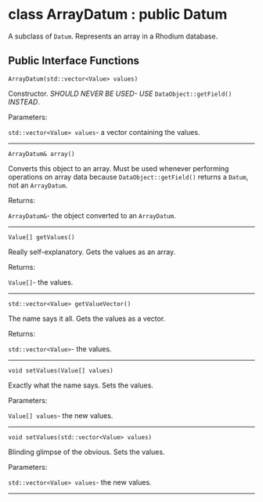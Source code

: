 class ArrayDatum : public Datum
===============================

A subclass of `Datum`. Represents an array in a Rhodium database.

Public Interface Functions
--------------------------

`ArrayDatum(std::vector<Value> values)`

Constructor. _SHOULD NEVER BE USED- USE_ `DataObject::getField()` _INSTEAD_.

Parameters:

`std::vector<Value> values`- a vector containing the values.

-----------------------------------------------------------

`ArrayDatum& array()`

Converts this object to an array.
Must be used whenever performing operations on array data
because `DataObject::getField()` returns a `Datum`, not an `ArrayDatum`.

Returns:

`ArrayDatum&`- the object converted to an `ArrayDatum`.

-----------------------------------------------------------

`Value[] getValues()`

Really self-explanatory. Gets the values as an array.

Returns:

`Value[]`- the values.

-----------------------------------------------------------

`std::vector<Value> getValueVector()`

The name says it all. Gets the values as a vector.

Returns:

`std::vector<Value>`- the values.

-----------------------------------------------------------

`void setValues(Value[] values)`

Exactly what the name says. Sets the values.

Parameters:

`Value[] values`- the new values.

-----------------------------------------------------------

`void setValues(std::vector<Value> values)`

Blinding glimpse of the obvious. Sets the values.

Parameters:

`std::vector<Value> values`- the new values.

-----------------------------------------------------------
